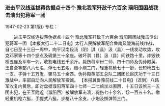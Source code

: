 ### 进击平汉线连拔蒋伪据点十四个  豫北我军歼敌千六百余  濮阳围困战我击溃出犯蒋军一团

1947-02-23
第1版()
专栏：

　　进击平汉线连拔蒋伪据点十四个
    豫北我军歼敌千六百余
    濮阳围困战我击溃出犯蒋军一团
    【本报太行二十二日电】太行人民解放军配合鲁南及陇海前线作战，自七日至十三日一周中，向平汉南段汤（阴）淇（县）汲（县）一线发动攻势，攻克邓家等十四个据点及碉堡三十余座。破坏淇（县）汲（县）间铁路十里，炸毁铁桥五座及军车一列，收割电线五千余斤。毙伤蒋军卅二师、四十四师及伪孙殿英、王自全等部八六七名，俘七七五名。缴小炮二门，轻重机枪七十一挺，长短枪五七一支，子弹十五万发，骡马五十余匹。伪孙殿英部五总队二团团长赵庆功于十三日激战中，率部自动向人民解放军投诚。
    【本报冀鲁豫前线二十日电】（迟到）八路军收复内黄后，即对盘据濮阳蒋军四十七师一二七旅加以围困，十五日该旅三一五团出犯，在王互附近（濮阳西）被解放军击溃，毙伤七十余名，俘一百五十名。缴轻重机枪六挺，手提式八挺，步枪八十余支，小炮及掷弹筒三门。
